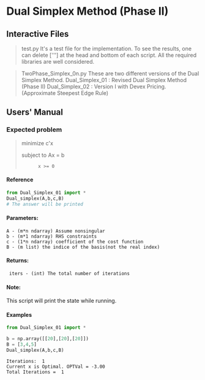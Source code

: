 # Dual Simplex Method (Phase II)

## Interactive Files

> test.py
> It's a test file for the implementation. To see the results, one can delete ['''] at the head and bottom of each script. All the required libraries are well considered.

> TwoPhase_Simplex_0n.py
> These are two different versions of the Dual Simplex Method.
> Dual_Simplex_01 : Revised Dual Simplex Method (Phase II)
> Dual_Simplex_02 : Version I with Devex Pricing. 
>                      (Approximate Steepest Edge Rule)

## Users' Manual

### Expected problem

>  minimize  	     c'x
>
>  subject to 	    Ax = b
>
>  		    x >= 0

#### Reference

```python
from Dual_Simplex_01 import *
Dual_simplex(A,b,c,B)
# The answer will be printed 
```

#### Parameters:

    A - (m*n ndarray) Assume nonsingular
    b - (m*1 ndarray) RHS constraints
    c - (1*n ndarray) coefficient of the cost function
    B - (m list) the indice of the basis(not the real index)

#### Returns:

     iters - (int) The total number of iterations


#### Note:

This script will print the state while running.


#### Examples

```python
from Dual_Simplex_01 import *

b = np.array([[20],[20],[20]])
B = [3,4,5]
Dual_simplex(A,b,c,B)
```

```Output
Iterations:  1
Current x is Optimal. OPTVal = -3.00
Total Iterations =  1
```